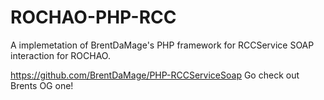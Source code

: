 # ROCHAO-PHP-RCC
 A implemetation of BrentDaMage's PHP framework for RCCService SOAP interaction for ROCHAO.

https://github.com/BrentDaMage/PHP-RCCServiceSoap 
Go check out Brents OG one!

